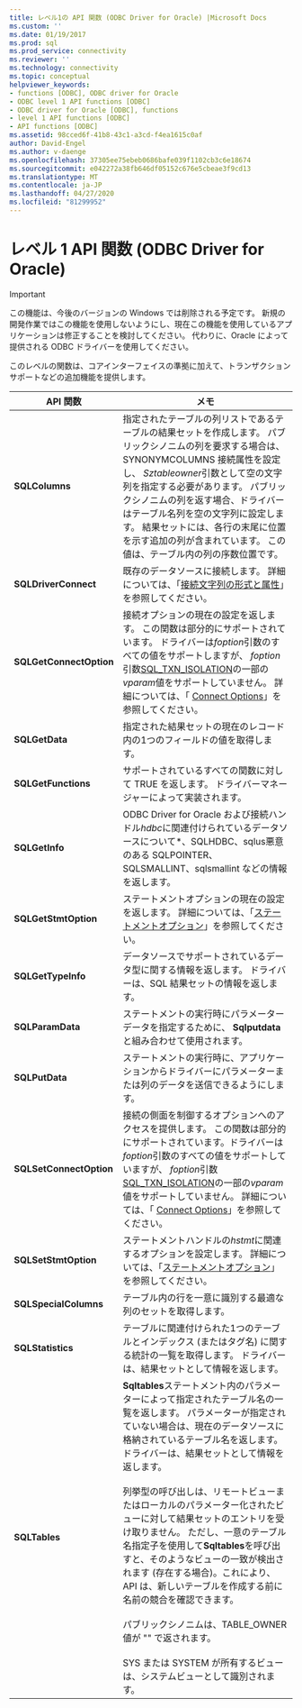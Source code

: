 ```yaml
---
title: レベル1の API 関数 (ODBC Driver for Oracle) |Microsoft Docs
ms.custom: ''
ms.date: 01/19/2017
ms.prod: sql
ms.prod_service: connectivity
ms.reviewer: ''
ms.technology: connectivity
ms.topic: conceptual
helpviewer_keywords:
- functions [ODBC], ODBC driver for Oracle
- ODBC level 1 API functions [ODBC]
- ODBC driver for Oracle [ODBC], functions
- level 1 API functions [ODBC]
- API functions [ODBC]
ms.assetid: 98cced6f-41b8-43c1-a3cd-f4ea1615c0af
author: David-Engel
ms.author: v-daenge
ms.openlocfilehash: 37305ee75ebeb0686bafe039f1102cb3c6e18674
ms.sourcegitcommit: e042272a38fb646df05152c676e5cbeae3f9cd13
ms.translationtype: MT
ms.contentlocale: ja-JP
ms.lasthandoff: 04/27/2020
ms.locfileid: "81299952"
---
```

# <a name="level-1-api-functions-odbc-driver-for-oracle"></a>レベル 1 API 関数 (ODBC Driver for Oracle)
> [!IMPORTANT]  
>  この機能は、今後のバージョンの Windows では削除される予定です。 新規の開発作業ではこの機能を使用しないようにし、現在この機能を使用しているアプリケーションは修正することを検討してください。 代わりに、Oracle によって提供される ODBC ドライバーを使用してください。  
  
 このレベルの関数は、コアインターフェイスの準拠に加えて、トランザクションサポートなどの追加機能を提供します。  
  
|API 関数|メモ|  
|------------------|-----------|  
|**SQLColumns**|指定されたテーブルの列リストであるテーブルの結果セットを作成します。 パブリックシノニムの列を要求する場合は、SYNONYMCOLUMNS 接続属性を設定し、 *Sztableowner*引数として空の文字列を指定する必要があります。 パブリックシノニムの列を返す場合、ドライバーはテーブル名列を空の文字列に設定します。 結果セットには、各行の末尾に位置を示す追加の列が含まれています。 この値は、テーブル内の列の序数位置です。|  
|**SQLDriverConnect**|既存のデータソースに接続します。 詳細については、「[接続文字列の形式と属性](../../odbc/microsoft/connection-string-format-and-attributes.md)」を参照してください。|  
|**SQLGetConnectOption**|接続オプションの現在の設定を返します。 この関数は部分的にサポートされています。 ドライバーは*foption*引数のすべての値をサポートしますが、 *foption*引数[SQL_TXN_ISOLATION](../../odbc/microsoft/connect-options.md)の一部の*vparam*値をサポートしていません。 詳細については、「 [Connect Options](../../odbc/microsoft/connect-options.md)」を参照してください。|  
|**SQLGetData**|指定された結果セットの現在のレコード内の1つのフィールドの値を取得します。|  
|**SQLGetFunctions**|サポートされているすべての関数に対して TRUE を返します。 ドライバーマネージャーによって実装されます。|  
|**SQLGetInfo**|ODBC Driver for Oracle および接続ハンドル*hdbc*に関連付けられているデータソースについて\*、SQLHDBC、sqlus悪意のある SQLPOINTER、SQLSMALLINT、sqlsmallint などの情報を返します。|  
|**SQLGetStmtOption**|ステートメントオプションの現在の設定を返します。 詳細については、「[ステートメントオプション](../../odbc/microsoft/statement-options.md)」を参照してください。|  
|**SQLGetTypeInfo**|データソースでサポートされているデータ型に関する情報を返します。 ドライバーは、SQL 結果セットの情報を返します。|  
|**SQLParamData**|ステートメントの実行時にパラメーターデータを指定するために、 **Sqlputdata**と組み合わせて使用されます。|  
|**SQLPutData**|ステートメントの実行時に、アプリケーションからドライバーにパラメーターまたは列のデータを送信できるようにします。|  
|**SQLSetConnectOption**|接続の側面を制御するオプションへのアクセスを提供します。 この関数は部分的にサポートされています。ドライバーは*foption*引数のすべての値をサポートしていますが、 *foption*引数[SQL_TXN_ISOLATION](../../odbc/microsoft/connect-options.md)の一部の*vparam*値をサポートしていません。 詳細については、「 [Connect Options](../../odbc/microsoft/connect-options.md)」を参照してください。|  
|**SQLSetStmtOption**|ステートメントハンドルの*hstmt*に関連するオプションを設定します。 詳細については、「[ステートメントオプション](../../odbc/microsoft/statement-options.md)」を参照してください。|  
|**SQLSpecialColumns**|テーブル内の行を一意に識別する最適な列のセットを取得します。|  
|**SQLStatistics**|テーブルに関連付けられた1つのテーブルとインデックス (またはタグ名) に関する統計の一覧を取得します。 ドライバーは、結果セットとして情報を返します。|  
|**SQLTables**|**Sqltables**ステートメント内のパラメーターによって指定されたテーブル名の一覧を返します。 パラメーターが指定されていない場合は、現在のデータソースに格納されているテーブル名を返します。 ドライバーは、結果セットとして情報を返します。<br /><br /> 列挙型の呼び出しは、リモートビューまたはローカルのパラメーター化されたビューに対して結果セットのエントリを受け取りません。 ただし、一意のテーブル名指定子を使用して**Sqltables**を呼び出すと、そのようなビューの一致が検出されます (存在する場合)。これにより、API は、新しいテーブルを作成する前に名前の競合を確認できます。<br /><br /> パブリックシノニムは、TABLE_OWNER 値が "" で返されます。<br /><br /> SYS または SYSTEM が所有するビューは、システムビューとして識別されます。|
